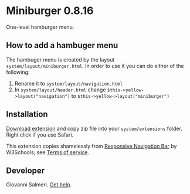 Miniburger 0.8.16
=================
One-level hamburger menu.

## How to add a hambuger menu

The hambuger menu is created by the layout `system/layout/miniburger.html`. In order to use it you can do either of the following:

1. Rename it to `system/layout/navigation.html`
2. In `system/layout/header.html` change `$this->yellow->layout("navigation")` to `$this->yellow->layout("miniburger")`

## Installation

[Download extension](https://github.com/GiovanniSalmeri/yellow-miniburger/archive/master.zip) and copy zip file into your `system/extensions` folder. Right click if you use Safari.

This extension copies shamelessly from [Responsive Navigation Bar](https://www.w3schools.com/howto/howto_js_topnav_responsive.asp) by W3Schools; see [Terms of service](https://www.w3schools.com/about/about_copyright.asp).

## Developer

Giovanni Salmeri. [Get help](https://github.com/GiovanniSalmeri/yellow-miniburger/issues).
